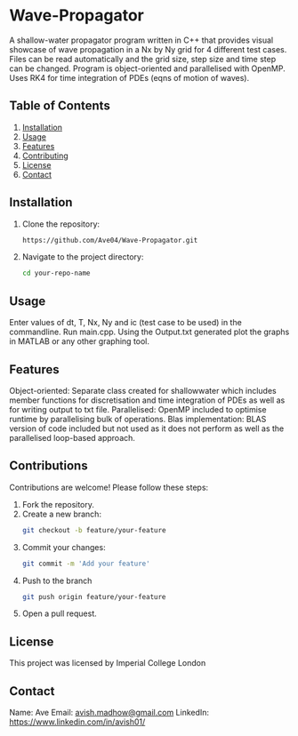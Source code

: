 ﻿# Wave-Propagator

A shallow-water propagator program written in C++ that provides visual showcase of wave propagation in a Nx by Ny grid for 4 different test cases. Files can be read automatically and the grid size, step size and time step can be changed. Program is object-oriented and parallelised with OpenMP. Uses RK4 for time integration of PDEs (eqns of motion of waves). 

## Table of Contents

1. [Installation](#installation)
2. [Usage](#usage)
3. [Features](#features)
4. [Contributing](#contributing)
5. [License](#license)
6. [Contact](#contact)

## Installation

1. Clone the repository:
    ```bash
    https://github.com/Ave04/Wave-Propagator.git
    ```

2. Navigate to the project directory:
    ```bash
    cd your-repo-name
    ```


## Usage

Enter values of dt, T, Nx, Ny and ic (test case to be used) in the commandline.
Run main.cpp.
Using the Output.txt generated plot the graphs in MATLAB or any other graphing tool.

## Features

Object-oriented: Separate class created for shallowwater which includes member functions for discretisation and time integration of PDEs as well as for writing output to txt file.
Parallelised: OpenMP included to optimise runtime by parallelising bulk of operations.
Blas implementation: BLAS version of code included but not used as it does not perform as well as the parallelised loop-based approach.

## Contributions

Contributions are welcome! Please follow these steps:

1. Fork the repository.
2. Create a new branch:
   ```bash
   git checkout -b feature/your-feature
   ```
3. Commit your changes:
   ```bash
   git commit -m 'Add your feature'
   ```
4. Push to the branch
   ```bash
   git push origin feature/your-feature
   ```
6. Open a pull request.

## License
This project was licensed by Imperial College London

## Contact
Name: Ave
Email: avish.madhow@gmail.com
LinkedIn: https://www.linkedin.com/in/avish01/
